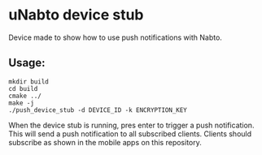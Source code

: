 # uNabto device stub
Device made to show how to use push notifications with Nabto.

## Usage:

```
mkdir build
cd build
cmake ../
make -j
./push_device_stub -d DEVICE_ID -k ENCRYPTION_KEY
```
When the device stub is running, pres enter to trigger a push notification. This will send a push notification to all subscribed clients. Clients should subscribe as shown in the mobile apps on this repository.